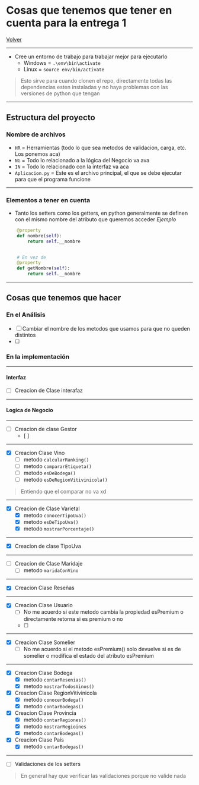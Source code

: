# Cosas que tenemos que tener en cuenta para la entrega 1

[Volver](../README.md)

---

- Cree un entorno de trabajo para trabajar mejor para ejecutarlo
  - Windows = `.\env\bin\activate`
  - Linux = `source env/bin/activate`

> Esto sirve para cuando clonen el repo, directamente todas las dependencias esten instaladas y no haya problemas con las versiones de python que tengan

---

## Estructura del proyecto

### Nombre de archivos

- `HR` = Herramientas (todo lo que sea metodos de validacion, carga, etc. Los ponemos aca)
- `NG` = Todo lo relacionado a la lógica del Negocio va ava
- `IN` = Todo lo relacionado con la interfaz va aca
- `Aplicacion.py` = Este es el archivo principal, el que se debe ejecutar para que el programa funcione

---

### Elementos a tener en cuenta

- Tanto los setters como los getters, en python generalmente se definen con el mismo nombre del atributo que queremos acceder
*Ejemplo*

```python
    @property
    def nombre(self):
        return self.__nombre


    # En vez de 
    @property
    def getNombre(self):
        return self.__nombre
```

---

## Cosas que tenemos que hacer

### En el Análisis

- [ ] Cambiar el nombre de los metodos que usamos para que no queden distintos
- [ ]

### En la implementación

---

#### Interfaz

- [ ] Creacion de Clase interafaz

---

#### Logica de Negocio

---

- [ ] Creacion de clase Gestor
  - [ ]

---

- [x] Creacion Clase Vino
  - [ ] metodo `calcularRanking()`
  - [ ] metodo `compararEtiqueta()`
  - [ ] metodo `esDeBodega()`
  - [ ] metodo `esDeRegionVitivinicola()`

> Entiendo que el comparar no va xd

---

- [x] Creacion de Clase Varietal
  - [x] metodo `conocerTipoUva()`
  - [x] metodo `esDeTipoUva()`
  - [x] metodo `mostrarPorcentaje()`

---

- [x] Creacion de clase TipoUva

---

- [ ] Creacion de Clase Maridaje
  - [ ] metodo `maridaConVino`

---

- [x] Creacion Clase Reseñas

---

- [x] Creacion Clase Usuario
  - [ ]  No me acuerdo si este metodo cambia la propiedad esPremium o directamente retorna si es premium o no
  - [ ]  

---

- [x] Creacion Clase Somelier
  - [ ] No me acuerdo si el metodo esPremium() solo devuelve si es de somelier o modifica el estado del atributo esPremium

---

- [x] Creacion Clase Bodega
  - [x] metodo `contarResenias()`
  - [x] metodo `mostrarTodosVinos()`
- [x] Creacion Clase RegionVitivinicola
  - [x] metodo `conocerBodega()`
  - [x] metodo `contarBodegas()`
- [x] Creacion Clase Provincia
  - [x] metodo `contarRegiones()`
  - [x] metodo `mostrarRegioines`
  - [x] metodo `contarBodegas()`
- [x] Creacion Clase País
  - [x] metodo `contarBodegas()`

---

- [ ]  Validaciones de los setters

> En general hay que verificar las validaciones porque no valide nada
